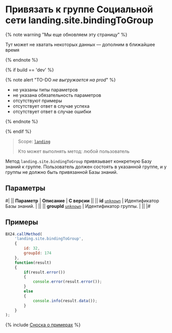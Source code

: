 # Привязать к группе Социальной сети landing.site.bindingToGroup

{% note warning "Мы еще обновляем эту страницу" %}

Тут может не хватать некоторых данных — дополним в ближайшее время

{% endnote %}

{% if build == 'dev' %}

{% note alert "TO-DO _не выгружается на prod_" %}

- не указаны типы параметров
- не указана обязательность параметров
- отсутствуют примеры
- отсутствует ответ в случае успеха
- отсутствует ответ в случае ошибки

{% endnote %}

{% endif %}

> Scope: [`landing`](../../../scopes/permissions.md)
>
> Кто может выполнять метод: любой пользователь

Метод `landing.site.bindingToGroup` привязывает конкретную Базу знаний к группе. Пользователь должен состоять в указанной группе, и у группы не должно быть привязанной Базы знаний.

## Параметры

#|
|| **Параметр** | **Описание** | **С версии** ||
|| **id**
[`unknown`](../../../data-types.md) | Идентификатор Базы знаний. | ||
|| **groupId**
[`unknown`](../../../data-types.md) | Идентификатор группы. | ||
|#

## Примеры

```js
BX24.callMethod(
    'landing.site.bindingToGroup',
    {
        id: 32,
        groupId: 174
    },
    function(result)
    {
        if(result.error())
        {
            console.error(result.error());
        }
        else
        {
            console.info(result.data());
        }
    }
);
```

{% include [Сноска о примерах](../../../../_includes/examples.md) %}